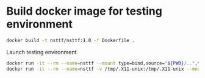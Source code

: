 
# Build docker image for testing environment

```bash
docker build -t nsttf/nsttf:1.0 -f Dockerfile .
```

Launch testing environment.

```bash
docker run -it --rm --name=nsttf --mount type=bind,source="${PWD}/..",target=/src nsttf/nsttf:1.0 bash 
docker run -it --rm --name=nsttf -v /tmp/.X11-unix:/tmp/.X11-unix --mount type=bind,source="${PWD}/..",target=/src nsttf/nsttf:1.0 bash 
```

